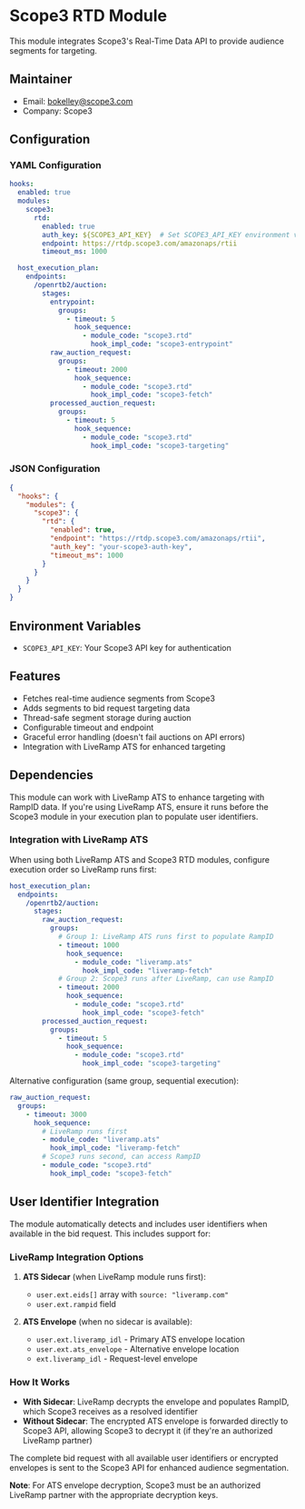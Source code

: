 # Scope3 RTD Module

This module integrates Scope3's Real-Time Data API to provide audience segments for targeting.

## Maintainer
- Email: bokelley@scope3.com
- Company: Scope3

## Configuration

### YAML Configuration
```yaml
hooks:
  enabled: true
  modules:
    scope3:
      rtd:
        enabled: true
        auth_key: ${SCOPE3_API_KEY}  # Set SCOPE3_API_KEY environment variable
        endpoint: https://rtdp.scope3.com/amazonaps/rtii
        timeout_ms: 1000

  host_execution_plan:
    endpoints:
      /openrtb2/auction:
        stages:
          entrypoint:
            groups:
              - timeout: 5
                hook_sequence:
                  - module_code: "scope3.rtd"
                    hook_impl_code: "scope3-entrypoint"
          raw_auction_request:
            groups:
              - timeout: 2000
                hook_sequence:
                  - module_code: "scope3.rtd"
                    hook_impl_code: "scope3-fetch"
          processed_auction_request:
            groups:
              - timeout: 5
                hook_sequence:
                  - module_code: "scope3.rtd"
                    hook_impl_code: "scope3-targeting"
```

### JSON Configuration
```json
{
  "hooks": {
    "modules": {
      "scope3": {
        "rtd": {
          "enabled": true,
          "endpoint": "https://rtdp.scope3.com/amazonaps/rtii",
          "auth_key": "your-scope3-auth-key",
          "timeout_ms": 1000
        }
      }
    }
  }
}
```

## Environment Variables
- `SCOPE3_API_KEY`: Your Scope3 API key for authentication

## Features
- Fetches real-time audience segments from Scope3
- Adds segments to bid request targeting data
- Thread-safe segment storage during auction
- Configurable timeout and endpoint
- Graceful error handling (doesn't fail auctions on API errors)
- Integration with LiveRamp ATS for enhanced targeting

## Dependencies
This module can work with LiveRamp ATS to enhance targeting with RampID data. If you're using LiveRamp ATS, ensure it runs before the Scope3 module in your execution plan to populate user identifiers.

### Integration with LiveRamp ATS
When using both LiveRamp ATS and Scope3 RTD modules, configure execution order so LiveRamp runs first:

```yaml
host_execution_plan:
  endpoints:
    /openrtb2/auction:
      stages:
        raw_auction_request:
          groups:
            # Group 1: LiveRamp ATS runs first to populate RampID
            - timeout: 1000
              hook_sequence:
                - module_code: "liveramp.ats"
                  hook_impl_code: "liveramp-fetch"
            # Group 2: Scope3 runs after LiveRamp, can use RampID
            - timeout: 2000
              hook_sequence:
                - module_code: "scope3.rtd"
                  hook_impl_code: "scope3-fetch"
        processed_auction_request:
          groups:
            - timeout: 5
              hook_sequence:
                - module_code: "scope3.rtd"
                  hook_impl_code: "scope3-targeting"
```

Alternative configuration (same group, sequential execution):
```yaml
raw_auction_request:
  groups:
    - timeout: 3000
      hook_sequence:
        # LiveRamp runs first
        - module_code: "liveramp.ats"
          hook_impl_code: "liveramp-fetch"
        # Scope3 runs second, can access RampID
        - module_code: "scope3.rtd"
          hook_impl_code: "scope3-fetch"
```

## User Identifier Integration
The module automatically detects and includes user identifiers when available in the bid request. This includes support for:

### LiveRamp Integration Options
1. **ATS Sidecar** (when LiveRamp module runs first):
   - `user.ext.eids[]` array with `source: "liveramp.com"`
   - `user.ext.rampid` field

2. **ATS Envelope** (when no sidecar is available):
   - `user.ext.liveramp_idl` - Primary ATS envelope location
   - `user.ext.ats_envelope` - Alternative envelope location
   - `ext.liveramp_idl` - Request-level envelope

### How It Works
- **With Sidecar**: LiveRamp decrypts the envelope and populates RampID, which Scope3 receives as a resolved identifier
- **Without Sidecar**: The encrypted ATS envelope is forwarded directly to Scope3 API, allowing Scope3 to decrypt it (if they're an authorized LiveRamp partner)

The complete bid request with all available user identifiers or encrypted envelopes is sent to the Scope3 API for enhanced audience segmentation.

**Note**: For ATS envelope decryption, Scope3 must be an authorized LiveRamp partner with the appropriate decryption keys.
